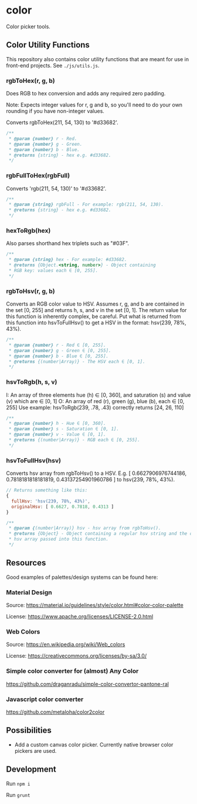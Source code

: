 # color

Color picker tools.

## Color Utility Functions

This repository also contains color utility functions that are meant for use in
front-end projects. See `./js/utils.js`.

### rgbToHex(r, g, b)

Does RGB to hex conversion and adds any required zero padding.

Note: Expects integer values for r, g and b, so you'll need to do 
your own rounding if you have non-integer values.

Converts rgbToHex(211, 54, 130) to '#d33682'.

```js
/**
 * @param {number} r - Red.
 * @param {number} g - Green.
 * @param {number} b - Blue.
 * @returns {string} - hex e.g. #d33682.
 */
```

### rgbFullToHex(rgbFull)

Converts 'rgb(211, 54, 130)' to '#d33682'.

```js
/**
 * @param {string} rgbFull - For example: rgb(211, 54, 130).
 * @returns {string} - hex e.g. #d33682.
 */
```

### hexToRgb(hex)

Also parses shorthand hex triplets such as "#03F".

```js
/**
 * @param {string} hex - For example: #d33682.
 * @returns {Object.<string, number>} - Object containing 
 * RGB key: values each ∈ [0, 255].
 */
```

### rgbToHsv(r, g, b)

Converts an RGB color value to HSV.
Assumes r, g, and b are contained in the set [0, 255] and
returns h, s, and v in the set [0, 1].
The return value for this function is inherently complex, be careful.
Put what is returned from this function into hsvToFullHsv() 
to get a HSV in the format: hsv(239, 78%, 43%).

```js
/**
 * @param {number} r - Red ∈ [0, 255].
 * @param {number} g - Green ∈ [0, 255].
 * @param {number} b - Blue ∈ [0, 255].
 * @returns {(number|Array)} - The HSV each ∈ [0, 1].
 */
```

### hsvToRgb(h, s, v)

I: An array of three elements hue (h) ∈ [0, 360], and saturation (s) 
and value (v) which are ∈ [0, 1]
O: An array of red (r), green (g), blue (b), each ∈ [0, 255]
Use example: hsvToRgb(239, .78, .43) correctly returns [24, 26, 110]

```js
/**
 * @param {number} h - Hue ∈ [0, 360].
 * @param {number} s - Saturation ∈ [0, 1].
 * @param {number} v - Value ∈ [0, 1].
 * @returns {(number|Array)} - RGB each ∈ [0, 255].
 */
```

### hsvToFullHsv(hsv)

Converts hsv array from rgbToHsv() to a HSV.
E.g. [ 0.6627906976744186, 0.7818181818181819, 0.43137254901960786 ]
to hsv(239, 78%, 43%).

```js
// Returns something like this:
{
  fullHsv: 'hsv(239, 78%, 43%)',
  originalHsv: [ 0.6627, 0.7818, 0.4313 ]
}
```

```js
/**
 * @param {(number|Array)} hsv - hsv array from rgbToHsv().
 * @returns {Object} - Object containing a regular hsv string and the original
 * hsv array passed into this function.
 */
```

## Resources

Good examples of palettes/design systems can be found here:

### Material Design

Source: https://material.io/guidelines/style/color.html#color-color-palette

License: https://www.apache.org/licenses/LICENSE-2.0.html

### Web Colors

Source: https://en.wikipedia.org/wiki/Web_colors

License: https://creativecommons.org/licenses/by-sa/3.0/

### Simple color converter for (almost) Any Color

https://github.com/draganradu/simple-color-convertor-pantone-ral

### Javascript color converter

https://github.com/metaloha/color2color
  
## Possibilities

- Add a custom canvas color picker. Currently native browser color 
pickers are used.

## Development

Run `npm i`

Run `grunt`
